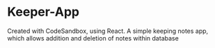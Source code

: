 # Keeper-App
Created with CodeSandbox, using React. A simple keeping notes app, which allows addition and deletion of notes within database
